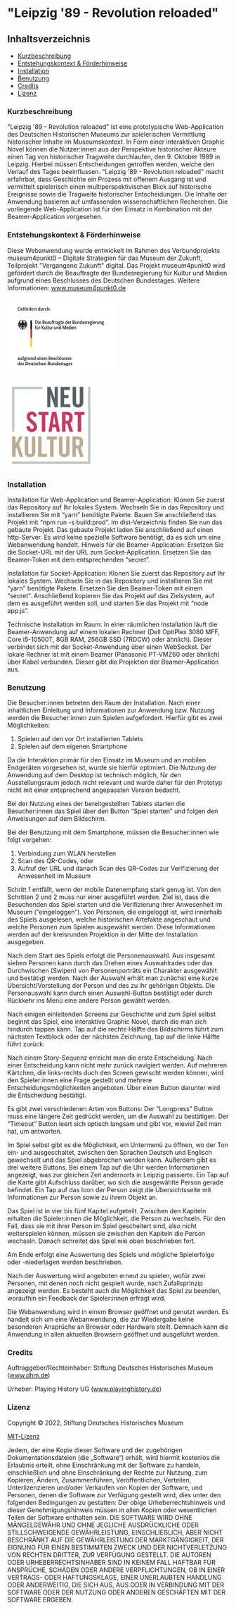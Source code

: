 # "Leipzig '89 - Revolution reloaded"


## Inhaltsverzeichnis
* [Kurzbeschreibung](#Kurzbeschreibung) 
* [Entstehungskontext & Förderhinweise](#Förderhinweis)
* [Installation](#Installation)
* [Benutzung](#Benutzung)
* [Credits](#Credits)
* [Lizenz](#Lizenz)


### Kurzbeschreibung ###

"Leipzig '89 - Revolution reloaded" ist eine prototypische Web-Application des Deutschen Historischen Museums zur spielerischen Vermittlung historischer Inhalte im Museumskontext. In Form einer interaktiven Graphic Novel können die Nutzer:innen aus der Perspektive historischer Akteure einen Tag von historischer Tragweite durchlaufen, den 9. Oktober 1989 in Leipzig. Hierbei müssen Entscheidungen getroffen werden, welche den Verlauf des Tages beeinflussen. "Leipzig '89 - Revolution reloaded" macht erfahrbar, dass Geschichte ein Prozess mit offenem Ausgang ist und vermittelt spielerisch einen multiperspektivischen Blick auf historische Ereignisse sowie die Tragweite historischer Entscheidungen. Die Inhalte der Anwendung basieren auf umfassenden wissenschaftlichen Recherchen. Die vorliegende Web-Application ist für den Einsatz in Kombination mit der Beamer-Application vorgesehen.


### Entstehungskontext & Förderhinweise ###

Diese Webanwendung wurde entwickelt im Rahmen des Verbundprojekts museum4punkt0 – Digitale Strategien für das Museum der Zukunft, Teilprojekt "Vergangene Zukunft" digital. Das Projekt museum4punkt0 wird gefördert durch die Beauftragte der Bundesregierung für Kultur und Medien aufgrund eines Beschlusses des Deutschen Bundestages. Weitere Informationen: www.museum4punkt0.de

![Logo: BKM](https://github.com/museum4punkt0/media_storage/blob/2c46af6cb625a2560f39b01ecb8c4c360733811c/BKM_Fz_2017_Web_de.gif)

![NeustartKultur](https://github.com/museum4punkt0/Object-by-Object/blob/22f4e86d4d213c87afdba45454bf62f4253cada1/04%20Logos/BKM_Neustart_Kultur_Wortmarke_pos_RGB_RZ_web.jpg)


### Installation ###
Installation für Web-Application und Beamer-Application: 
Klonen Sie zuerst das Repository auf Ihr lokales System. Wechseln Sie in das Repository und installieren Sie mit “yarn” benötigte Pakete. Bauen Sie anschließend das Projekt mit “npm run -s build:prod”. Im dist-Verzeichnis finden Sie nun das gebaute Projekt. Das gebaute Projekt laden Sie anschließend auf einen http-Server. 
Es wird keine spezielle Software benötigt, da es sich um eine Webanwendung handelt. 
Hinweis für die Beamer-Application: Ersetzen Sie die Socket-URL mit der URL zum Socket-Application. Ersetzen Sie das Beamer-Token mit dem entsprechenden “secret”. 

Installation für Socket-Application: 
Klonen Sie zuerst das Repository auf Ihr lokales System. Wechseln Sie in das Repository und installieren Sie mit “yarn” benötigte Pakete. Ersetzen Sie den Beamer-Token mit einem “secret”. Anschließend kopieren Sie das Projekt auf das Zielsystem, auf dem es ausgeführt werden soll, und starten Sie das Projekt mit “node app.js”.

Technische Installation im Raum: 
In einer räumlichen Installation läuft die Beamer-Anwendung auf einem lokalen Rechner (Dell OptiPlex 3080 MFF, Core i5-10500T, 8GB RAM, 256GB SSD (7RDCW) oder ähnlich). Dieser verbindet sich mit der Socket-Anwendung über einen WebSocket. Der lokale Rechner ist mit einem Beamer (Panasonic PT-VMZ60 oder ähnlich) über Kabel verbunden. Dieser gibt die Projektion der Beamer-Application aus. 


### Benutzung ###
Die Besucher:innen betreten den Raum der Installation. Nach einer inhaltlichen Einleitung und Informationen zur Anwendung bzw. Nutzung werden die Besucher:innen zum Spielen aufgefordert. Hierfür gibt es zwei Möglichkeiten: 
1. Spielen auf den vor Ort installierten Tablets
2. Spielen auf dem eigenen Smartphone

Da die Interaktion primär für den Einsatz im Museum und an mobilen Endgeräten vorgesehen ist, wurde sie hierfür optimiert. Die Nutzung der Anwendung auf dem Desktop ist technisch möglich, für den Ausstellungsraum jedoch nicht relevant und wurde daher für den Prototyp nicht mit einer entsprechend angepassten Version bedacht.

Bei der Nutzung eines der bereitgestellten Tablets starten die Besucher:innen das Spiel über den Button “Spiel starten” und folgen den Anweisungen auf dem Bildschirm.

Bei der Benutzung mit dem Smartphone, müssen die Besucher:innen wie folgt vorgehen:

1. Verbindung zum WLAN herstellen
2. Scan des QR-Codes, oder
3. Aufruf der URL und danach Scan des QR-Codes zur Verifizierung der Anwesenheit im Museum

Schritt 1 entfällt, wenn der mobile Datenempfang stark genug ist. Von den Schritten 2 und 2 muss nur einer ausgeführt werden. Ziel ist, dass die Besuchenden das Spiel starten und die Verifizierung ihrer Anwesenheit im Museum (“eingeloggen”). Von Personen, die eingeloggt ist, wird innerhalb des Spiels ausgelesen, welche historischen Artefakte angeschaut und welche Personen zum Spielen ausgewählt werden. Diese Informationen werden auf der kreisrunden Projektion in der Mitte der Installation ausgegeben.

Nach dem Start des Spiels erfolgt die Personenauswahl. Aus insgesamt sieben Personen kann durch das Drehen eines Auswahlrades oder das Durchwischen (Swipen) von Personenporträts ein Charakter ausgewählt und bestätigt werden. Nach der Auswahl erhält man zunächst eine kurze Übersicht/Vorstellung der Person und des zu ihr gehörigen Objekts. Die Personauswahl kann durch einen Auswahl-Button bestätigt oder durch Rückkehr ins Menü eine andere Person gewählt werden.

Nach einigen einleitenden Screens zur Geschichte und zum Spiel selbst beginnt das Spiel, eine interaktive Graphic Novel, durch die man sich hindurch tappen kann. Tap auf die rechte Hälfte des Bildschirms führt zum nächsten Textblock oder der nächsten Zeichnung, tap auf die linke Hälfte führt zurück. 

Nach einem Story-Sequenz erreicht man die erste Entscheidung. Nach einer Entscheidung kann nicht mehr zurück navigiert werden. Auf mehreren Kärtchen, die links-rechts duch den Screen gewischt werden können, wird den Spieler:innen eine Frage gestellt und mehrere Entscheidungsmöglichkeiten angeboten. Über einen Button darunter wird die Entscheidung bestätigt.

Es gibt zwei verschiedenen Arten von Buttons: Der “Longpress” Button muss eine längere Zeit gedrückt werden, um die Auswahl zu bestätigen. Der “Timeout” Button leert sich optisch langsam und gibt vor, wieviel Zeit man hat, um antworten.

Im Spiel selbst gibt es die Möglichkeit, ein Untermenü zu öffnen, wo der Ton ein- und ausgeschaltet, zwischen den Sprachen Deutsch und Englisch gewechselt und das Spiel abgebrochen werden kann. Außerdem gibt es drei weitere Buttons. Bei einem Tap auf die Uhr werden Informationen angezeigt, was zur gleichen Zeit andernorts in Leipzig passierte. Ein Tap auf die Karte gibt Aufschluss darüber, wo sich die ausgewählte Person gerade befindet. Ein Tap auf das Icon der Person zeigt die Übersichtsseite mit Informationen zur Person sowie zu ihrem Objekt an.

Das Spiel ist in vier bis fünf Kapitel aufgeteilt. Zwischen den Kapiteln erhalten die Spieler:innen die Möglichkeit, die Person zu wechseln. Für den Fall, dass sie mit ihrer Person im Spiel gescheitert sind, also nicht weiterspielen können, müssen sie zwischen den Kapiteln die Person wechseln. Danach schreitet das Spiel wie oben beschrieben fort.

Am Ende erfolgt eine Auswertung des Spiels und mögliche Spielerfolge oder -niederlagen werden beschrieben.

Nach der Auswertung wird angeboten erneut zu spielen, wofür zwei Personen, mit denen noch nicht gespielt wurde, nach Zufallsprinzip angezeigt werden. Es besteht auch die Möglichkeit das Spiel zu beenden, woraufhin ein Feedback der Spieler:innen erfragt wird.

Die Webanwendung wird in einem Browser geöffnet und genutzt werden. Es handelt sich um eine Webanwendung, die zur Wiedergabe keine besonderen Ansprüche an Browser oder Hardware stellt. Demnach kann die Anwendung in allen aktuellen Browsern geöffnet und ausgeführt werden. 


### Credits ###
Auftraggeber/Rechteinhaber: Stiftung Deutsches Historisches Museum (www.dhm.de)

Urheber: Playing History UG (www.playinghistory.de)

### Lizenz ###
Copyright © 2022, Stiftung Deutsches Historisches Museum 

[MIT-Lizenz](https://github.com/museum4punkt0/Leipzig-89-Revolution-reloaded/blob/main/Game%20Application/LICENSE)

Jedem, der eine Kopie dieser Software und der zugehörigen Dokumentationsdateien (die „Software“) erhält, wird hiermit kostenlos die Erlaubnis erteilt, ohne Einschränkung mit der Software zu handeln, einschließlich und ohne Einschränkung der Rechte zur Nutzung, zum Kopieren, Ändern, Zusammenführen, Veröffentlichen, Verteilen, Unterlizenzieren und/oder Verkaufen von Kopien der Software, und Personen, denen die Software zur Verfügung gestellt wird, dies unter den folgenden Bedingungen zu gestatten:
Der obige Urheberrechtshinweis und dieser Genehmigungshinweis müssen in allen Kopien oder wesentlichen Teilen der Software enthalten sein.
DIE SOFTWARE WIRD OHNE MÄNGELGEWÄHR UND OHNE JEGLICHE AUSDRÜCKLICHE ODER STILLSCHWEIGENDE GEWÄHRLEISTUNG, EINSCHLIEẞLICH, ABER NICHT BESCHRÄNKT AUF DIE GEWÄHRLEISTUNG DER MARKTGÄNGIGKEIT, DER EIGNUNG FÜR EINEN BESTIMMTEN ZWECK UND DER NICHTVERLETZUNG VON RECHTEN DRITTER, ZUR VERFÜGUNG GESTELLT. DIE AUTOREN ODER URHEBERRECHTSINHABER SIND IN KEINEM FALL HAFTBAR FÜR ANSPRÜCHE, SCHÄDEN ODER ANDERE VERPFLICHTUNGEN, OB IN EINER VERTRAGS- ODER HAFTUNGSKLAGE, EINER UNERLAUBTEN HANDLUNG ODER ANDERWEITIG, DIE SICH AUS, AUS ODER IN VERBINDUNG MIT DER SOFTWARE ODER DER NUTZUNG ODER ANDEREN GESCHÄFTEN MIT DER SOFTWARE ERGEBEN.

